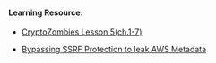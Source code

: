 #### Learning Resource:

  * [CryptoZombies Lesson 5(ch.1-7)](https://cryptozombies.io/en/lesson/5/)
  
  * [Bypassing SSRF Protection to leak AWS Metadata](https://medium.com/@sirleeroyjenkins/bypassing-ssrf-protection-to-exfiltrate-aws-metadata-from-larksuite-bf99a3599462) 
